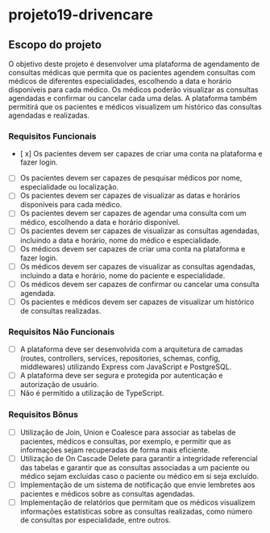 # projeto19-drivencare

## Escopo do projeto
O objetivo deste projeto é desenvolver uma plataforma de agendamento de consultas médicas que permita que os pacientes agendem consultas com médicos de diferentes especialidades, escolhendo a data e horário disponíveis para cada médico. Os médicos poderão visualizar as consultas agendadas e confirmar ou cancelar cada uma delas. A plataforma também permitirá que os pacientes e médicos visualizem um histórico das consultas agendadas e realizadas.

### **Requisitos Funcionais**

- [ x]  Os pacientes devem ser capazes de criar uma conta na plataforma e fazer login.
- [ ]  Os pacientes devem ser capazes de pesquisar médicos por nome, especialidade ou localização.
- [ ]  Os pacientes devem ser capazes de visualizar as datas e horários disponíveis para cada médico.
- [ ]  Os pacientes devem ser capazes de agendar uma consulta com um médico, escolhendo a data e horário disponível.
- [ ]  Os pacientes devem ser capazes de visualizar as consultas agendadas, incluindo a data e horário, nome do médico e especialidade.
- [ ]  Os médicos devem ser capazes de criar uma conta na plataforma e fazer login.
- [ ]  Os médicos devem ser capazes de visualizar as consultas agendadas, incluindo a data e horário, nome do paciente e especialidade.
- [ ]  Os médicos devem ser capazes de confirmar ou cancelar uma consulta agendada.
- [ ]  Os pacientes e médicos devem ser capazes de visualizar um histórico de consultas realizadas.

### **Requisitos Não Funcionais**

- [ ]  A plataforma deve ser desenvolvida com a arquitetura de camadas (routes, controllers, services, repositories, schemas, config, middlewares) utilizando Express com JavaScript e PostgreSQL.
- [ ]  A plataforma deve ser segura e protegida por autenticação e autorização de usuário.
- [ ]  Não é permitido a utilização de TypeScript.

### **Requisitos Bônus**

- [ ]  Utilização de Join, Union e Coalesce para associar as tabelas de pacientes, médicos e consultas, por exemplo, e permitir que as informações sejam recuperadas de forma mais eficiente.
- [ ]  Utilização de On Cascade Delete para garantir a integridade referencial das tabelas e garantir que as consultas associadas a um paciente ou médico sejam excluídas caso o paciente ou médico em si seja excluído.
- [ ]  Implementação de um sistema de notificação que envie lembretes aos pacientes e médicos sobre as consultas agendadas.
- [ ]  Implementação de relatórios que permitam que os médicos visualizem informações estatísticas sobre as consultas realizadas, como número de consultas por especialidade, entre outros.
